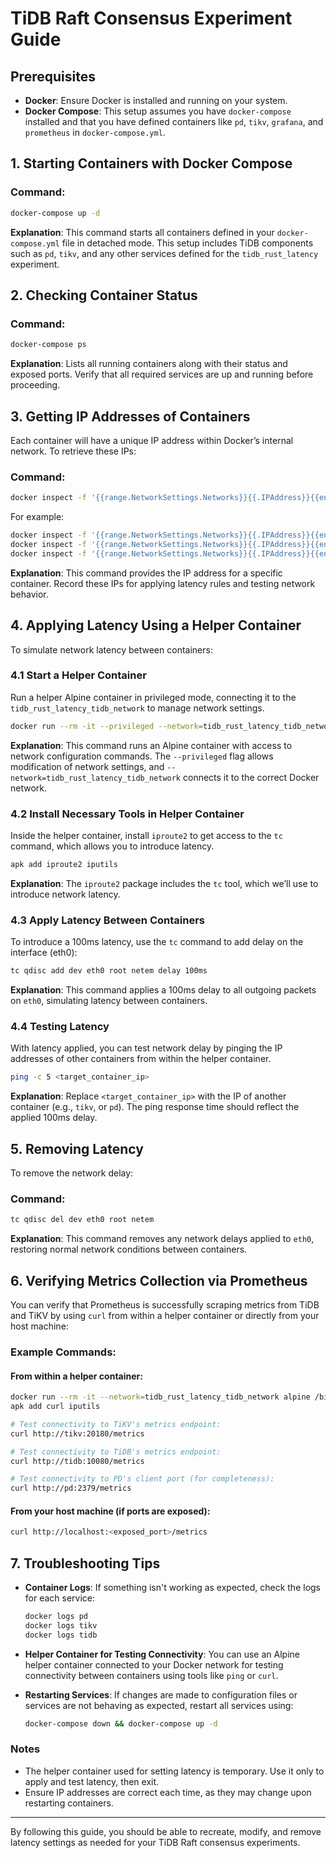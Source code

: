 # TiDB Raft Consensus Experiment Guide

## Prerequisites

- **Docker**: Ensure Docker is installed and running on your system.
- **Docker Compose**: This setup assumes you have `docker-compose` installed and that you have defined containers like `pd`, `tikv`, `grafana`, and `prometheus` in `docker-compose.yml`.

## 1. Starting Containers with Docker Compose

### Command:

```bash
docker-compose up -d
```

**Explanation**: This command starts all containers defined in your `docker-compose.yml` file in detached mode. This setup includes TiDB components such as `pd`, `tikv`, and any other services defined for the `tidb_rust_latency` experiment.

## 2. Checking Container Status

### Command:

```bash
docker-compose ps
```

**Explanation**: Lists all running containers along with their status and exposed ports. Verify that all required services are up and running before proceeding.

## 3. Getting IP Addresses of Containers

Each container will have a unique IP address within Docker’s internal network. To retrieve these IPs:

### Command:

```bash
docker inspect -f '{{range.NetworkSettings.Networks}}{{.IPAddress}}{{end}}' <container_name>
```

For example:

```bash
docker inspect -f '{{range.NetworkSettings.Networks}}{{.IPAddress}}{{end}}' pd
docker inspect -f '{{range.NetworkSettings.Networks}}{{.IPAddress}}{{end}}' tikv
docker inspect -f '{{range.NetworkSettings.Networks}}{{.IPAddress}}{{end}}' tidb
```

**Explanation**: This command provides the IP address for a specific container. Record these IPs for applying latency rules and testing network behavior.

## 4. Applying Latency Using a Helper Container

To simulate network latency between containers:

### 4.1 Start a Helper Container

Run a helper Alpine container in privileged mode, connecting it to the `tidb_rust_latency_tidb_network` to manage network settings.

```bash
docker run --rm -it --privileged --network=tidb_rust_latency_tidb_network alpine /bin/sh
```

**Explanation**: This command runs an Alpine container with access to network configuration commands. The `--privileged` flag allows modification of network settings, and `--network=tidb_rust_latency_tidb_network` connects it to the correct Docker network.

### 4.2 Install Necessary Tools in Helper Container

Inside the helper container, install `iproute2` to get access to the `tc` command, which allows you to introduce latency.

```bash
apk add iproute2 iputils
```

**Explanation**: The `iproute2` package includes the `tc` tool, which we’ll use to introduce network latency.

### 4.3 Apply Latency Between Containers

To introduce a 100ms latency, use the `tc` command to add delay on the interface (eth0):

```bash
tc qdisc add dev eth0 root netem delay 100ms
```

**Explanation**: This command applies a 100ms delay to all outgoing packets on `eth0`, simulating latency between containers.

### 4.4 Testing Latency

With latency applied, you can test network delay by pinging the IP addresses of other containers from within the helper container.

```bash
ping -c 5 <target_container_ip>
```

**Explanation**: Replace `<target_container_ip>` with the IP of another container (e.g., `tikv`, or `pd`). The ping response time should reflect the applied 100ms delay.

## 5. Removing Latency

To remove the network delay:

### Command:

```bash
tc qdisc del dev eth0 root netem
```

**Explanation**: This command removes any network delays applied to `eth0`, restoring normal network conditions between containers.

## 6. Verifying Metrics Collection via Prometheus

You can verify that Prometheus is successfully scraping metrics from TiDB and TiKV by using `curl` from within a helper container or directly from your host machine:

### Example Commands:

#### From within a helper container:

```bash
docker run --rm -it --network=tidb_rust_latency_tidb_network alpine /bin/sh
apk add curl iputils

# Test connectivity to TiKV's metrics endpoint:
curl http://tikv:20180/metrics

# Test connectivity to TiDB's metrics endpoint:
curl http://tidb:10080/metrics

# Test connectivity to PD's client port (for completeness):
curl http://pd:2379/metrics
```

#### From your host machine (if ports are exposed):

```bash
curl http://localhost:<exposed_port>/metrics
```

## 7. Troubleshooting Tips

- **Container Logs**: If something isn't working as expected, check the logs for each service:

  ```bash
  docker logs pd
  docker logs tikv
  docker logs tidb
  ```

- **Helper Container for Testing Connectivity**: You can use an Alpine helper container connected to your Docker network for testing connectivity between containers using tools like `ping` or `curl`.

- **Restarting Services**: If changes are made to configuration files or services are not behaving as expected, restart all services using:
  ```bash
  docker-compose down && docker-compose up -d
  ```

### Notes

- The helper container used for setting latency is temporary. Use it only to apply and test latency, then exit.
- Ensure IP addresses are correct each time, as they may change upon restarting containers.

---

By following this guide, you should be able to recreate, modify, and remove latency settings as needed for your TiDB Raft consensus experiments.

